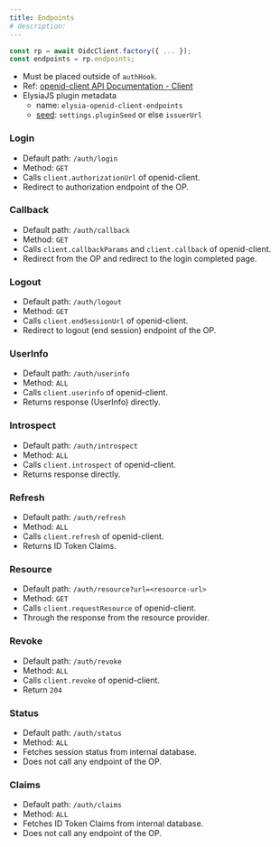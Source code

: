 ```yaml
---
title: Endpoints
# description:
---
```


```typescript
const rp = await OidcClient.factory({ ... });
const endpoints = rp.endpoints;
```

- Must be placed outside of `authHook`.
- Ref: [openid-client API Documentation - Client](https://github.com/panva/node-openid-client/blob/main/docs/README.md#client)
- ElysiaJS plugin metadata
    - name: `elysia-openid-client-endpoints`
    - [seed](https://elysiajs.com/essential/plugin#plugin-deduplication): `settings.pluginSeed` or else `issuerUrl`

### Login

- Default path: `/auth/login`
- Method: `GET`
- Calls `client.authorizationUrl` of openid-client.
- Redirect to authorization endpoint of the OP.

### Callback

- Default path: `/auth/callback`
- Method: `GET`
- Calls `client.callbackParams` and `client.callback` of openid-client.
- Redirect from the OP and redirect to the login completed page.

### Logout

- Default path: `/auth/logout`
- Method: `GET`
- Calls `client.endSessionUrl` of openid-client.
- Redirect to logout (end session) endpoint of the OP.

### UserInfo

- Default path: `/auth/userinfo`
- Method: `ALL`
- Calls `client.userinfo` of openid-client.
- Returns response (UserInfo) directly.

### Introspect

- Default path: `/auth/introspect`
- Method: `ALL`
- Calls `client.introspect` of openid-client.
- Returns response directly.

### Refresh

- Default path: `/auth/refresh`
- Method: `ALL`
- Calls `client.refresh` of openid-client.
- Returns ID Token Claims.

### Resource

- Default path: `/auth/resource?url=<resource-url>`
- Method: `GET`
- Calls `client.requestResource` of openid-client.
- Through the response from the resource provider.

### Revoke

- Default path: `/auth/revoke`
- Method: `ALL`
- Calls `client.revoke` of openid-client.
- Return `204`

### Status

- Default path: `/auth/status`
- Method: `ALL`
- Fetches session status from internal database.
- Does not call any endpoint of the OP.

### Claims

- Default path: `/auth/claims`
- Method: `ALL`
- Fetches ID Token Claims from internal database.
- Does not call any endpoint of the OP.
